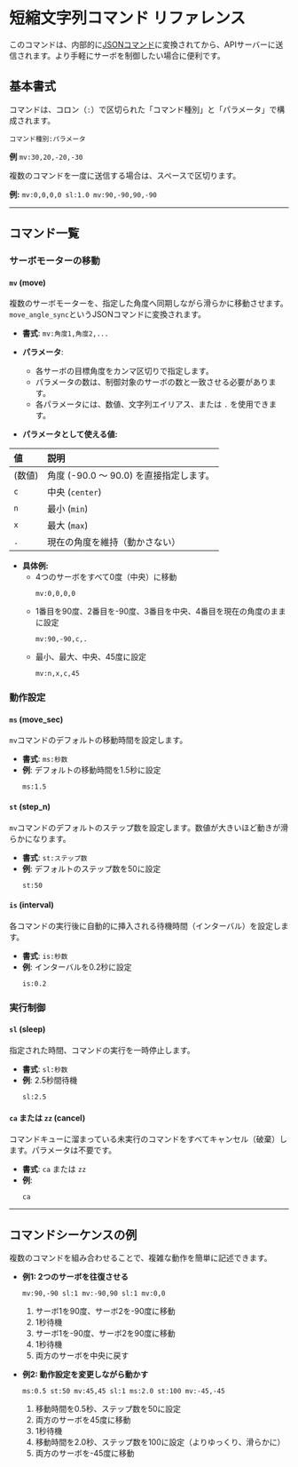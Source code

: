 # 短縮文字列コマンド リファレンス

このコマンドは、内部的に[JSONコマンド](JSONCMD_SAMPLES.md)に変換されてから、APIサーバーに送信されます。より手軽にサーボを制御したい場合に便利です。

## 基本書式

コマンドは、コロン（`:`）で区切られた「コマンド種別」と「パラメータ」で構成されます。

`コマンド種別:パラメータ`

**例** `mv:30,20,-20,-30`

複数のコマンドを一度に送信する場合は、スペースで区切ります。

**例:** `mv:0,0,0,0 sl:1.0 mv:90,-90,90,-90`

---

## コマンド一覧

### サーボモーターの移動

#### `mv` (move)

複数のサーボモーターを、指定した角度へ同期しながら滑らかに移動させます。`move_angle_sync`というJSONコマンドに変換されます。

- **書式**: `mv:角度1,角度2,...`
- **パラメータ**:
  - 各サーボの目標角度をカンマ区切りで指定します。
  - パラメータの数は、制御対象のサーボの数と一致させる必要があります。
  - 各パラメータには、数値、文字列エイリアス、または `.` を使用できます。

- **パラメータとして使える値:**

| 値         | 説明                               |
| :--------- | :--------------------------------- |
| (数値)     | 角度 (-90.0 〜 90.0) を直接指定します。 |
| `c`        | 中央 (`center`)                    |
| `n`        | 最小 (`min`)                       |
| `x`        | 最大 (`max`)                       |
| `.`        | 現在の角度を維持（動かさない）     |

- **具体例:**
  - 4つのサーボをすべて0度（中央）に移動
    ```
    mv:0,0,0,0
    ```
  - 1番目を90度、2番目を-90度、3番目を中央、4番目を現在の角度のままに設定
    ```
    mv:90,-90,c,.
    ```
  - 最小、最大、中央、45度に設定
    ```
    mv:n,x,c,45
    ```

### 動作設定

#### `ms` (move_sec)

`mv`コマンドのデフォルトの移動時間を設定します。

- **書式**: `ms:秒数`
- **例**: デフォルトの移動時間を1.5秒に設定
  ```
  ms:1.5
  ```

#### `st` (step_n)

`mv`コマンドのデフォルトのステップ数を設定します。数値が大きいほど動きが滑らかになります。

- **書式**: `st:ステップ数`
- **例**: デフォルトのステップ数を50に設定
  ```
  st:50
  ```

#### `is` (interval)

各コマンドの実行後に自動的に挿入される待機時間（インターバル）を設定します。

- **書式**: `is:秒数`
- **例**: インターバルを0.2秒に設定
  ```
  is:0.2
  ```

### 実行制御

#### `sl` (sleep)

指定された時間、コマンドの実行を一時停止します。

- **書式**: `sl:秒数`
- **例**: 2.5秒間待機
  ```
  sl:2.5
  ```

#### `ca` または `zz` (cancel)

コマンドキューに溜まっている未実行のコマンドをすべてキャンセル（破棄）します。パラメータは不要です。

- **書式**: `ca` または `zz`
- **例**:
  ```
  ca
  ```

---

## コマンドシーケンスの例

複数のコマンドを組み合わせることで、複雑な動作を簡単に記述できます。

- **例1: 2つのサーボを往復させる**
  ```
  mv:90,-90 sl:1 mv:-90,90 sl:1 mv:0,0
  ```
  1.  サーボ1を90度、サーボ2を-90度に移動
  2.  1秒待機
  3.  サーボ1を-90度、サーボ2を90度に移動
  4.  1秒待機
  5.  両方のサーボを中央に戻す

- **例2: 動作設定を変更しながら動かす**
  ```
  ms:0.5 st:50 mv:45,45 sl:1 ms:2.0 st:100 mv:-45,-45
  ```
  1.  移動時間を0.5秒、ステップ数を50に設定
  2.  両方のサーボを45度に移動
  3.  1秒待機
  4.  移動時間を2.0秒、ステップ数を100に設定（よりゆっくり、滑らかに）
  5.  両方のサーボを-45度に移動
